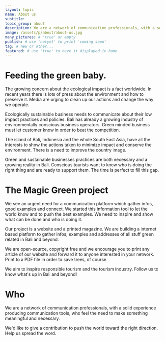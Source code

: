 ```yaml
---
layout: topic
name: About us
subtitle:
topic_group: about
description: We are a network of communication professionals, with a solid experience producing communication tools, who feel the need to make something meaningful and necessary. We'd like to give a contribution to push the world towards the right direction. Help us spread the word.
image: /assets/p/about/about-us.jpg
many_pictures: # 'true' or empty
publish: # use 'notyet' to print 'coming soon'
tag: # new or other...
featured: # use 'true' to have it displayed in home
---
```



# Feeding the green baby.

The growing concern about the ecological impact is a fact worldwide. In recent years there is lots of press about the environment and how to preserve it. Media are urging to clean up our actions and change the way we operate.

Ecologically sustainable business needs to communicate about their low impact practices and policies. Bali has already a growing industry of environmentally conscious business operators. Green minded business must let customer know in order to beat the competition.

The island of Bali, Indonesia and the whole South East Asia, have all the interests to show the actions taken to minimize impact and conserve the environment. There is a need to improve the country image.

Green and sustainable businesses practices are both necessary and a growing reality in Bali.
Conscious tourists want to know who is doing the right thing and are ready to support them. The time is perfect to fill this gap.


# The Magic Green project

We see an urgent need for a communication platform which gather infos, good examples and connect. We started this information tool to let the world know and to push the best examples.
We need to inspire and show what can be done and who is doing it.

Our project is a website and a printed magazine. We are building a internet based platform to gather infos, examples and addresses of all stuff green related in Bali and beyond.

We are open-source, copyright free and we encourage you to print any article of our website and forward it to anyone interested in your network. Print to a PDF file in order to save trees, of course.  

We aim to inspire responsible tourism and the tourism industry. Follow us to know what's up in Bali and beyond!

# Who

We are a network of communication professionals, with a solid experience producing communication tools, who feel the need to make something meaningful and necessary.

We'd like to give a contribution to push the world toward the right direction. Help us spread the word.
